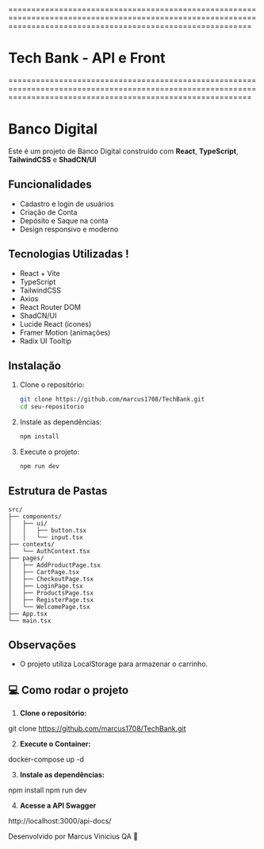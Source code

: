 =================================================================================================================================================================
# Tech Bank - API e Front
=================================================================================================================================================================

# Banco Digital

Este é um projeto de Banco Digital construído com **React**, **TypeScript**, **TailwindCSS** e **ShadCN/UI**

## Funcionalidades

- Cadastro e login de usuários
- Criação de Conta
- Depósito e Saque na conta
- Design responsivo e moderno

## Tecnologias Utilizadas !

- React + Vite
- TypeScript
- TailwindCSS
- Axios
- React Router DOM
- ShadCN/UI
- Lucide React (ícones)
- Framer Motion (animações)
- Radix UI Tooltip

## Instalação

1. Clone o repositório:
   ```bash
   git clone https://github.com/marcus1708/TechBank.git
   cd seu-repositorio
   ```

2. Instale as dependências:
   ```bash
   npm install
   ```

3. Execute o projeto:
   ```bash
   npm run dev
   ```

## Estrutura de Pastas

```
src/
├── components/
│   ├── ui/
│   │   ├── button.tsx
│   │   └── input.tsx
├── contexts/
│   └── AuthContext.tsx
├── pages/
│   ├── AddProductPage.tsx
│   ├── CartPage.tsx
│   ├── CheckoutPage.tsx
│   ├── LoginPage.tsx
│   ├── ProductsPage.tsx
│   ├── RegisterPage.tsx
│   └── WelcomePage.tsx
├── App.tsx
└── main.tsx
```

## Observações

- O projeto utiliza LocalStorage para armazenar o carrinho.

## 💻 Como rodar o projeto

1. **Clone o repositório:**

git clone https://github.com/marcus1708/TechBank.git

2. **Execute o Container:**

docker-compose up -d

3. **Instale as dependências:**

npm install
npm run dev

4. **Acesse a API Swagger**

http://localhost:3000/api-docs/

Desenvolvido por Marcus Vinicius QA 🚀
